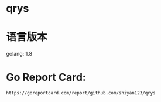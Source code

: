 # qrys

# 语言版本
golang:
    1.8

# Go Report Card:
    https://goreportcard.com/report/github.com/shiyan123/qrys